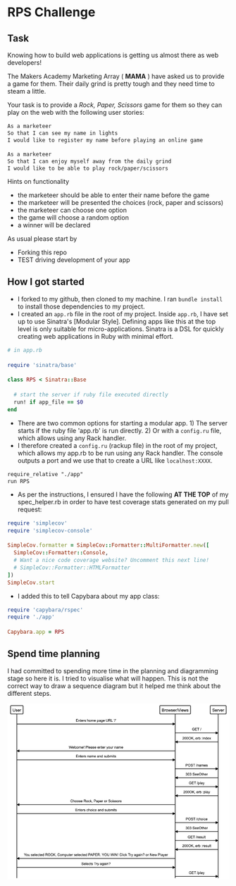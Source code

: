# RPS Challenge


Task
----

Knowing how to build web applications is getting us almost there as web developers!

The Makers Academy Marketing Array ( **MAMA** ) have asked us to provide a game for them. Their daily grind is pretty tough and they need time to steam a little.

Your task is to provide a _Rock, Paper, Scissors_ game for them so they can play on the web with the following user stories:

```
As a marketeer
So that I can see my name in lights
I would like to register my name before playing an online game

As a marketeer
So that I can enjoy myself away from the daily grind
I would like to be able to play rock/paper/scissors
```

Hints on functionality

- the marketeer should be able to enter their name before the game
- the marketeer will be presented the choices (rock, paper and scissors)
- the marketeer can choose one option
- the game will choose a random option
- a winner will be declared


As usual please start by

* Forking this repo
* TEST driving development of your app


## How I got started

- I forked to my github, then cloned to my machine. I ran `bundle install` to install those dependencies to my project.
- I created an `app.rb` file in the root of my project. Inside `app.rb`, I have set up to use Sinatra's [Modular Style]. Defining apps like this at the top level is only suitable for micro-applications. Sinatra is a DSL for quickly creating web applications in Ruby with minimal effort.
```ruby
# in app.rb

require 'sinatra/base'

class RPS < Sinatra::Base

  # start the server if ruby file executed directly
  run! if app_file == $0
end
```
-  There are two common options for starting a modular app. 1) The  server starts if the ruby file 'app.rb' is run directly. 2) Or with a `config.ru` file, which allows using any Rack handler.
- I therefore created a `config.ru` (rackup file) in the root of my project, which allows my app.rb to be run using any Rack handler. The console outputs a port and we use that to create a URL like `localhost:XXXX`.
```
require_relative "./app"
run RPS
```
- As per the instructions, I ensured I have the following **AT THE TOP** of my spec_helper.rb in order to have test coverage stats generated on my pull request:

```ruby
require 'simplecov'
require 'simplecov-console'

SimpleCov.formatter = SimpleCov::Formatter::MultiFormatter.new([
  SimpleCov::Formatter::Console,
  # Want a nice code coverage website? Uncomment this next line!
  # SimpleCov::Formatter::HTMLFormatter
])
SimpleCov.start
```
- I added this to tell Capybara about my app class:
```ruby
require 'capybara/rspec'
require './app'

Capybara.app = RPS
```

## Spend time planning
I had committed to spending more time in the planning and diagramming stage so here it is. I tried to visualise what will happen. This is not the correct way to draw a sequence diagram but it helped me think about the different steps.

![](Diagramming.png)

